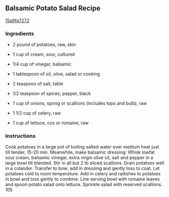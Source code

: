## Balsamic Potato Salad Recipe

[15a9fa7272](http://cookeatshare.com/recipes/balsamic-potato-salad-76377)

### Ingredients

 - 2 pound of potatoes, raw, skin

 - 1 cup of cream, sour, cultured

 - 1/4 cup of vinegar, balsamic

 - 1 tablespoon of oil, olive, salad or cooking

 - 2 teaspoon of salt, table

 - 1/2 teaspoon of spices, pepper, black

 - 1 cup of onions, spring or scallions (includes tops and bulb), raw

 - 1 1/2 cup of celery, raw

 - 1 cup of lettuce, cos or romaine, raw

### Instructions

Cook potatoes in a large pot of boiling salted water over medium heat just till tender, 15-20 min. Meanwhile, make balsamic dressing: Whisk lowfat sour cream, balsamic vinegar, extra virgin olive oil, salt and pepper in a large bowl till blended. Stir in all but 2 tb sliced scallions. Drain potatoes well in a colander. Transfer to bow; add in dressing and gently toss to coat. Let potatoes cold to room temperature. Add in celery and radishes to potatoes in bowl and toss gently to combine. Line serving bowl with romaine leaves and spoon potato salad onto lettuce. Sprinkle salad with reserved scallions. 105
